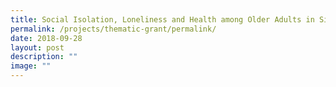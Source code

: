 ```yaml
---
title: Social Isolation, Loneliness and Health among Older Adults in Singapore
permalink: /projects/thematic-grant/permalink/
date: 2018-09-28
layout: post
description: ""
image: ""
---
```

